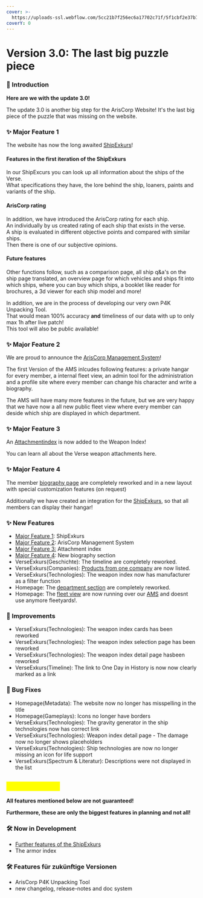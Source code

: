 ```yaml
---
cover: >-
  https://uploads-ssl.webflow.com/5cc21b7f256ec6a17702c71f/5f1cbf2e37b7abca6ff64785_Sales_Banner.jpg
coverY: 0
---
```


# Version 3.0: The last big puzzle piece

### **📢 Introduction**

**Here are we with the update 3.0!**

The update 3.0 is another big step for the ArisCorp Website! It's the last big piece of the puzzle that was missing on the website.

### **✨ Major Feature 1**

The website has now the long awaited [ShipExkurs](https://ariscorp.de/ShipExkurs)!

#### Features in the first iteration of the ShipExkurs

In our ShipExcurs you can look up all information about the ships of the Verse.\
What specifications they have, the lore behind the ship, loaners, paints and variants of the ship.

#### ArisCorp rating

In addition, we have introduced the ArisCorp rating for each ship.\
An individually by us created rating of each ship that exists in the verse.\
A ship is evaluated in different objective points and compared with similar ships.\
Then there is one of our subjective opinions.

#### Future features

Other functions follow, such as a comparison page, all ship q\&a's on the ship page translated, an overview page for which vehicles and ships fit into which ships, where you can buy which ships, a booklet like reader for brochures, a 3d viewer for each ship model and more!

In addition, we are in the process of developing our very own P4K Unpacking Tool.\
That would mean 100% accuracy **and** timeliness of our data with up to only max 1h after live patch!\
This tool will also be public available!

### **✨ Major Feature 2**

We are proud to announce the [ArisCorp Management System](https://ariscorp.de/internal)!

The first Version of the AMS inlcudes following features: a private hangar for every member, a internal fleet view, an admin tool for the administration and a profile site where every member can change his character and write a biography.

The AMS will have many more features in the future, but we are very happy that we have now a all new public fleet view where every member can deside which ship are displayed in which department.

### **✨ Major Feature 3**

An [Attachmentindex](https://ariscorp.de/VerseExkurs/attachments) is now added to the Weapon Index!

You can learn all about the Verse weapon attachments here.

### **✨ Major Feature 4**

The member [biography page](https://ariscorp.de/biografie/Thomas%20Blakeney) are completely reworked and in a new layout with special customization features (on request)

Additionally we have created an integration for the [ShipExkurs](https://ariscorp.de/ShipExkurs), so that all members can display their hangar!

### **✨ New Features**

* [Major Feature 1](version-2.5-the-last-big-puzzle-piece.md#major-feature-1): ShipExkurs
* [Major Feature 2](version-2.5-the-last-big-puzzle-piece.md#major-feature-2): ArisCorp Management System
* [Major Feature 3:](version-2.5-the-last-big-puzzle-piece.md#major-feature-3) Attachment index
* [Major Feature 4](version-2.5-the-last-big-puzzle-piece.md#major-feature-4): New biography section
* VerseExkurs(Geschichte): The timeline are completely reworked.
* VerseExkurs(Companies): [Products from one company](https://ariscorp.de/VerseExkurs/firmen/Aegis%20Dynamics#products) are now listed.
* VerseExkurs(Technologies): The weapon index now has manufacturer as a filter function
* Homepage: The [department section](https://ariscorp.de/?our=2#our) are completely reworked.
* Homepage: The [fleet view](https://ariscorp.de/?our=1#our) are now running over our [AMS](https://ariscorp.de/internal) and doesnt use anymore fleetyards!.

### **🚀 Improvements**

* VerseExkurs(Technologies): The weapon index cards has been reworked
* VerseExkurs(Technologies): The weapon index selection page has been reworked
* VerseExkurs(Technologies): The weapon index detail page hasbeen reworked
* VerseExkurs(Timeline): The link to One Day in History is now now clearly marked as a link

### **🐛 Bug Fixes**

* Homepage(Metadata): The website now no longer has misspelling in the title
* Homepage(Gameplays): Icons no longer have borders
* VerseExkurs(Technologies): The gravity generator in the ship technologies now has correct link
* VerseExkurs(Technologies): Weapon index detail page - The damage now no longer shows placeholders
* VerseExkurs(Technologies): Ship technologies are now no longer missing an icon for life support
* VerseExkurs(Spectrum & Literatur): Descriptions were not displayed in the list

## <mark style="color:yellow;">⚠️ Disclaimer:</mark>

**All features mentioned below are not guaranteed!**

**Furthermore, these are only the biggest features in planning and not all!**

### **🛠 Now in Development**

* [Further features of the ShipExkurs](version-2.5-the-last-big-puzzle-piece.md#future-features)
* The armor index

### **🛠 Features für zukünftige Versionen**

* ArisCorp P4K Unpacking Tool
* new changelog, release-notes and doc system
